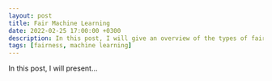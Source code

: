 ```yaml
---
layout: post
title: Fair Machine Learning
date: 2022-02-25 17:00:00 +0300
description: In this post, I will give an overview of the types of fair machine learning techniques.
tags: [fairness, machine learning]
---
```

In this post, I will present...
